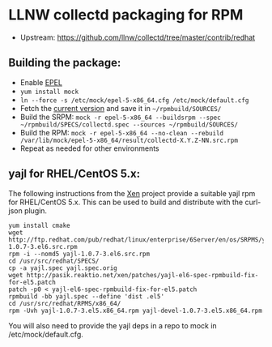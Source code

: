 LLNW collectd packaging for RPM
===============================

* Upstream:  https://github.com/llnw/collectd/tree/master/contrib/redhat

Building the package:
---------------------

* Enable [EPEL]
* `yum install mock`
* `ln --force -s /etc/mock/epel-5-x86_64.cfg /etc/mock/default.cfg`
* Fetch the [current version] and save it in `~/rpmbuild/SOURCES/`
* Build the SRPM:
  `mock -r epel-5-x86_64 --buildsrpm --spec ~/rpmbuild/SPECS/collectd.spec --sources ~/rpmbuild/SOURCES/`
* Build the RPM:
  `mock -r epel-5-x86_64 --no-clean --rebuild /var/lib/mock/epel-5-x86_64/result/collectd-X.Y.Z-NN.src.rpm`
* Repeat as needed for other environments

yajl for RHEL/CentOS 5.x:
------------------------

The following instructions from the [Xen] project provide a suitable yajl rpm
for RHEL/CentOS 5.x.  This can be used to build and distribute with the
curl-json plugin.

    yum install cmake
    wget http://ftp.redhat.com/pub/redhat/linux/enterprise/6Server/en/os/SRPMS/yajl-1.0.7-3.el6.src.rpm
    rpm -i --nomd5 yajl-1.0.7-3.el6.src.rpm
    cd /usr/src/redhat/SPECS/
    cp -a yajl.spec yajl.spec.orig
    wget http://pasik.reaktio.net/xen/patches/yajl-el6-spec-rpmbuild-fix-for-el5.patch
    patch -p0 < yajl-el6-spec-rpmbuild-fix-for-el5.patch
    rpmbuild -bb yajl.spec --define 'dist .el5'
    cd /usr/src/redhat/RPMS/x86_64/
    rpm -Uvh yajl-1.0.7-3.el5.x86_64.rpm yajl-devel-1.0.7-3.el5.x86_64.rpm

You will also need to provide the yajl deps in a repo to mock in /etc/mock/default.cfg.


  [current version]: https://github.com/llnw/collectd/releases/download/collectd-5.4.1-llnw6/collectd-5.4.1.llnw6.tar.gz
  [EPEL]: http://dl.fedoraproject.org/pub/epel/
  [Xen]: http://wiki.xenproject.org/wiki/Xen_4.2_Build_From_Source_On_RHEL_CentOS_Fedora#Notes_for_CentOS_5.8_x64
  [mock package dependency not in repo]: https://fedoraproject.org/wiki/Using_Mock_to_test_package_builds#Building_packages_that_depend_on_packages_not_in_a_repository
